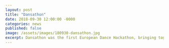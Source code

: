 ```yaml
---
layout: post
title: "Dansathon"
date: 2018-09-30 12:00:00 -0000
categories: news
published: false
image: /assets/images/180930-dansathon.jpg
excerpt: Dansathon was the first European Dance Hackathon, bringing together dance, technology, design and communication in Lyon, Liège and London.
---
```



